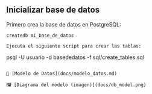 
## Inicializar base de datos

Primero crea la base de datos en PostgreSQL:
```
createdb mi_base_de_datos

Ejecuta el siguiente script para crear las tablas:
```
psql -U usuario -d basededatos -f sql/create_tables.sql
```

📄 [Modelo de Datos](docs/modelo_datos.md)

🖼️ [Diagrama del modelo (imagen)](docs/db_model.png)
